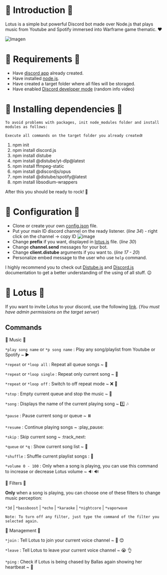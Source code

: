# 🌸 Introduction 🌸
Lotus is a simple but powerful Discord bot made over Node.js that plays music from Youtube and Spotify immersed into Warframe game thematic. ❤️

![Imagen](https://images-ext-2.discordapp.net/external/UyBnKuFc1uvUQkQdiU58TdWK4KPtJCZVMbA1PsoKsJc/https/64.media.tumblr.com/8419269fba8f8141cdb286199c26e7d0/cae3ab100cfd2b48-35/s540x810/87dcc421e7b173a108abea55120ee1f9315c5b10.gifv)

# 🌸 Requirements 🌸

- Have [discord app](https://discord.com/developers/applications/) already created.
- Have installed [node.js](https://nodejs.org/es/).
- Have created a target folder where all files will be storaged.
- Have enabled [Discord developer mode](https://www.youtube.com/watch?v=13LeA6m9kU8) (random info video)

# 🌸 Installing dependencies 🌸
`To avoid problems with packages, init node_modules folder and install modules as follows:`

```
Execute all commands on the target folder you already created❗︎
```

1. npm init 
2. npm install discord.js
3. npm install distube
4. npm install @distube/yt-dlp@latest
5. npm install ffmpeg-static
6. npm install @discordjs/opus
7. npm install @distube/spotify@latest
8. npm install libsodium-wrappers

After this you should be ready to rock! 🥰

# 🌸 Configuration 🌸

- Clone or create your own [config.json](/config.json) file.
- Put your main ID discord channel on the ready listener. (*line 34*) - right click on the channel -> copy ID
![image](https://user-images.githubusercontent.com/61709144/154240715-7c223f45-d466-4a5f-86ff-0ace07795eb0.png)
- Change **prefix** if you want, displayed in [lotus.js](/lotus.js) file. (*line 30*)
- Change **channel.send** messages for your bot.
- Change **client.distube** arguments if you want to. (*line 17 - 20*)
- Personalize embed message to the user who use `help` command.

I highly recommend you to check out [Distube.js](https://distube.js.org/#/docs/DisTube/stable/general/welcome) and [Discord.js](https://discord.js.org/#/docs/discord.js/stable/general/welcome) documentation to get a better understanding of the using of all stuff. 😉

# 🌸 Lotus 🌸

If you want to invite Lotus to your discord, use the following [link](https://discord.com/api/oauth2/authorize?client_id=930573366648270849&permissions=8&scope=bot). (*You must have admin permissions on the target server*)

## Commands

:cherry_blossom: Music :cherry_blossom:

`*play song name` or `*p song name` : Play any song/playlist from Youtube or Spotify ~ :arrow_forward:

`*repeat` or `*loop all` : Repeat all queue songs ~ :arrows_counterclockwise:

`*repeat` or `*loop single` : Repeat only current song ~ :repeat_one:

`*repeat` or `*loop off` : Switch to off repeat mode ~ :x: :arrows_counterclockwise:

`*stop` : Empty current queue and stop the music ~ :no_entry_sign:

`*song` : Displays the name of the current playing song ~ :one: :notes:

`*pause` : Pause current song or queue ~ :pause_button:
 
`*resume` : Continue playing songs ~ :play_pause:

`*skip` : Skip current song ~ :track_next:

`*queue` or `*q` : Show current song list ~ :1234:

`*shuffle` : Shuffle current playlist songs : :twisted_rightwards_arrows:

`*volume 0 - 100` : Only when a song is playing, you can use this command to increase or decrease Lotus volume ~ :sound: :loud_sound:

:cherry_blossom: Filters :cherry_blossom:

**Only** when a song is playing, you can choose one of these filters to change music perception:

`*3d` | `*bassboost` | `*echo` | `*karaoke` | `*nightcore` | `*vaporwave`

`Note: To turn off any filter, just type the command of the filter you selected again.`

:cherry_blossom: Management :cherry_blossom:

`*join` : Tell Lotus to join your current voice channel ~ :cherry_blossom: :blush:

`*leave` : Tell Lotus to leave your current voice channel ~ :sob: :ok_hand:

`*ping` : Check if Lotus is being chased by Ballas again showing her heartbeat ~ :heartbeat:
